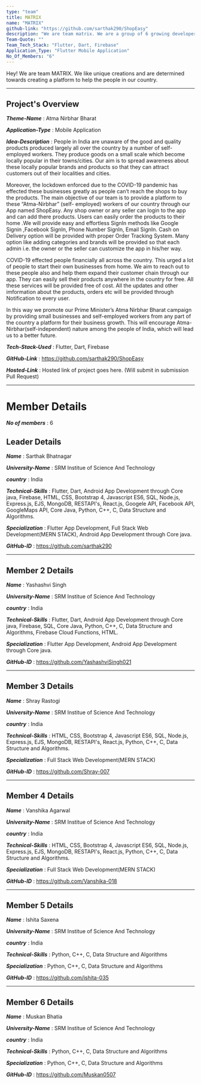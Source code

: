 ```yaml
---
type: "team"                                                        
title: MATRIX
name: "MATRIX"
github-link: "https://github.com/sarthak290/ShopEasy"
description: "We are team matrix. We are a group of 6 growing developers. By using our technical experience and coding skills we want to contribute to the aatma-nirbhar mission. We wish to help people in this pandemic."
Team-Quote: ""
Team_Tech_Stack: "Flutter, Dart, Firebase"
Application_Type: "Flutter Mobile Application"
No_Of_Members: "6"
---
```


Hey! We are team MATRIX. We like unique creations and are determined towards creating a platform to help the people in our country.

---

## Project's Overview

_**Theme-Name**_ : Atma Nirbhar Bharat

_**Application-Type**_ :   Mobile Application 

_**Idea-Description**_ :   People in India are unaware of the good and quality products produced largely all over the country by a number of self-employed workers. They produce goods on a small scale which become locally popular in their towns/cities. Our aim is to spread awareness about these locally popular brands and products so that they can attract customers out of their localities and cities. 

Moreover, the lockdown enforced due to the COVID-19 pandemic has effected these businesses greatly as people can’t reach the shops to buy the products. The main objective of our team is to provide a platform to these “Atma-Nirbhar” (self- employed) workers of our country through our App named ShopEasy. Any shop owner or any seller can login to the app and can add there products. Users can easily order the products to their home .We will provide easy and effortless SignIn methods like Google Signin ,Facebook SignIn, Phone Number SignIn, Email SignIn. Cash on Delivery option will be provided with proper Order Tracking System. Many option like adding categories and brands will be provided so that each admin i.e. the owner or the seller can customize the app in his/her way. 

COVID-19 effected people financially all across the country. This urged a lot of people to start their own businesses from home. We aim to reach out to these people also and help them expand their customer chain through our app. They can easily sell their products anywhere in the country for free. All these services will be provided free of cost.
All the updates and other imformation about the products, orders etc will be provided through Notification to every user.

In this way we promote our Prime Minister’s Atma Nirbhar Bharat campaign by providing small businesses and self-employed workers from any part of the country a platform for their business growth. This will encourage Atma-Nirbhar(self-independent) nature among the people of India, which will lead us to a better future. 



_**Tech-Stack-Used**_ :   Flutter, Dart, Firebase

_**GitHub-Link**_ :  https://github.com/sarthak290/ShopEasy

_**Hosted-Link**_ :    Hosted link of project goes here. (Will submit in submission Pull Request)

---

# Member Details

_**No of members**_ : 6



## Leader Details

_**Name**_ : Sarthak Bhatnagar

_**University-Name**_ : SRM Institue of Science And Technology

_**country**_ : India
 
_**Technical-Skills**_ : Flutter, Dart, Android App Development through Core java, Firebase, HTML, CSS, Bootstrap 4, Javascript ES6, SQL, Node.js, Express.js, EJS, MongoDB, RESTAPI's, React.js, Googele API, Facebook API, GoogleMaps API, Core Java, Python, C++, C, Data Structure and Algorithms.

_**Specialization**_ : Flutter App Development, Full Stack Web Development(MERN STACK), Android App Development through Core java.

_**GitHub-ID**_ :  https://github.com/sarthak290

---

## Member 2 Details

_**Name**_ : Yashashvi Singh

_**University-Name**_ : SRM Institue of Science And Technology

_**country**_ : India
 
_**Technical-Skills**_ : Flutter, Dart, Android App Development through Core java, Firebase, SQL, Core Java, Python, C++, C, Data Structure and Algorithms, Firebase Cloud Functions, HTML.

_**Specialization**_ : Flutter App Development, Android App Development through Core java.

_**GitHub-ID**_ :  https://github.com/YashashviSingh021

---

## Member 3 Details

_**Name**_ : Shray Rastogi

_**University-Name**_ : SRM Institue of Science And Technology

_**country**_ : India
 
_**Technical-Skills**_ : HTML, CSS, Bootstrap 4, Javascript ES6, SQL, Node.js, Express.js, EJS, MongoDB, RESTAPI's, React.js, Python, C++, C, Data Structure and Algorithms.

_**Specialization**_ : Full Stack Web Development(MERN STACK)

_**GitHub-ID**_ : https://github.com/Shray-007 

---

## Member 4 Details

_**Name**_ : Vanshika Agarwal

_**University-Name**_ : SRM Institue of Science And Technology

_**country**_ : India
 
_**Technical-Skills**_ : HTML, CSS, Bootstrap 4, Javascript ES6, SQL, Node.js, Express.js, EJS, MongoDB, RESTAPI's, React.js, Python, C++, C, Data Structure and Algorithms.

_**Specialization**_ : Full Stack Web Development(MERN STACK)

_**GitHub-ID**_ :  https://github.com/Vanshika-018

---

## Member 5 Details

_**Name**_ : Ishita Saxena

_**University-Name**_ : SRM Institue of Science And Technology

_**country**_ : India
 
_**Technical-Skills**_ : Python, C++, C, Data Structure and Algorithms

_**Specialization**_ : Python, C++, C, Data Structure and Algorithms

_**GitHub-ID**_ :  https://github.com/ishita-035

---

## Member 6 Details

_**Name**_ : Muskan Bhatia

_**University-Name**_ : SRM Institue of Science And Technology

_**country**_ : India
 
_**Technical-Skills**_ : Python, C++, C, Data Structure and Algorithms

_**Specialization**_ : Python, C++, C, Data Structure and Algorithms

_**GitHub-ID**_ :  https://github.com/Muskan0507



